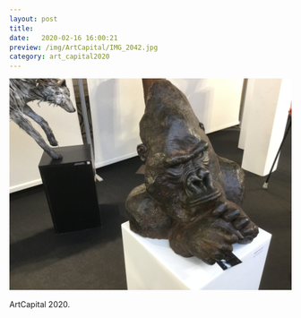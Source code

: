 ```yaml
---
layout: post
title: 
date:   2020-02-16 16:00:21
preview: /img/ArtCapital/IMG_2042.jpg
category: art_capital2020
---
```


![Picture 1](/img/ArtCapital/IMG_2042.jpg) 


ArtCapital 2020.



